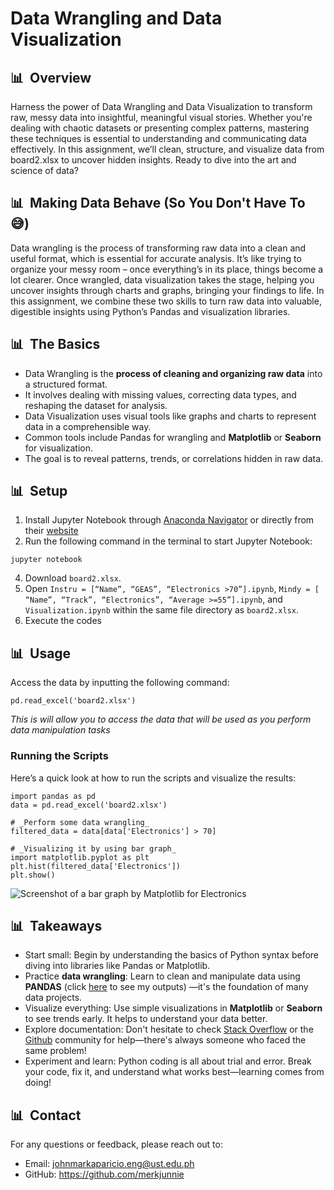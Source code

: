 # **Data Wrangling and Data Visualization** 
## 📊&nbsp;&nbsp;Overview
Harness the power of Data Wrangling and Data Visualization to transform raw, messy data into insightful, meaningful visual stories. Whether you're dealing with chaotic datasets or presenting complex patterns, mastering these techniques is essential to understanding and communicating data effectively. In this assignment, we’ll clean, structure, and visualize data from board2.xlsx to uncover hidden insights. Ready to dive into the art and science of data?
## 📊&nbsp;&nbsp;Making Data Behave (So You Don't Have To 😅)
Data wrangling is the process of transforming raw data into a clean and useful format, which is essential for accurate analysis. It’s like trying to organize your messy room – once everything’s in its place, things become a lot clearer. Once wrangled, data visualization takes the stage, helping you uncover insights through charts and graphs, bringing your findings to life. In this assignment, we combine these two skills to turn raw data into valuable, digestible insights using Python’s Pandas and visualization libraries.
## 📊&nbsp;&nbsp;The Basics
- Data Wrangling is the **process of cleaning and organizing raw data** into a structured format.
- It involves dealing with missing values, correcting data types, and reshaping the dataset for analysis.
- Data Visualization uses visual tools like graphs and charts to represent data in a comprehensible way.
- Common tools include Pandas for wrangling and **Matplotlib** or **Seaborn** for visualization.
- The goal is to reveal patterns, trends, or correlations hidden in raw data.
## 📊&nbsp;&nbsp;Setup
1. Install Jupyter Notebook through [Anaconda Navigator](https://www.anaconda.com/download) or directly from their [website](https://jupyter.org)
2. Run the following command in the terminal to start Jupyter Notebook:
```
jupyter notebook
```
4. Download `board2.xlsx`.
5. Open `Instru = [“Name”, “GEAS”, “Electronics >70”].ipynb`, `Mindy = [ “Name”, “Track”, “Electronics”, “Average >=55”].ipynb`, and `Visualization.ipynb` within the same file directory as `board2.xlsx`.
6. Execute the codes
## 📊&nbsp;&nbsp;Usage
Access the data by inputting the following command:
```
pd.read_excel('board2.xlsx')
```
_This is will allow you to access the data that will be used as you perform data manipulation tasks_
### Running the Scripts
Here’s a quick look at how to run the scripts and visualize the results:
```
import pandas as pd
data = pd.read_excel('board2.xlsx')

# _Perform some data wrangling_
filtered_data = data[data['Electronics'] > 70]

# _Visualizing it by using bar graph_
import matplotlib.pyplot as plt
plt.hist(filtered_data['Electronics'])
plt.show()
```
![Screenshot of a bar graph by Matplotlib for Electronics](https://i.pinimg.com/originals/c9/fa/d2/c9fad29d4129997bab474948f7d858b0.png)
## 📊&nbsp;&nbsp;Takeaways
- Start small: Begin by understanding the basics of Python syntax before diving into libraries like Pandas or Matplotlib.
- Practice **data wrangling**: Learn to clean and manipulate data using **PANDAS** (click [here](https://github.com/merkjunnie/ECE2112_Exp-3) to see my outputs) —it's the foundation of many data projects.
- Visualize everything: Use simple visualizations in **Matplotlib** or **Seaborn** to see trends early. It helps to understand your data better.
- Explore documentation: Don't hesitate to check [Stack Overflow](https://stackoverflow.com/) or the [Github](https://github.com/explore) community for help—there's always someone who faced the same problem!
- Experiment and learn: Python coding is all about trial and error. Break your code, fix it, and understand what works best—learning comes from doing!
## 📊&nbsp;&nbsp;Contact
For any questions or feedback, please reach out to:<br>
- Email: johnmarkaparicio.eng@ust.edu.ph <br>
- GitHub: https://github.com/merkjunnie



